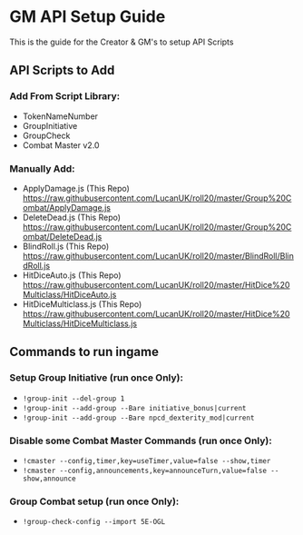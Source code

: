 # GM API Setup Guide

This is the guide for the Creator & GM's to setup API Scripts

## API Scripts to Add

### Add From Script Library:
* TokenNameNumber
* GroupInitiative
* GroupCheck
* Combat Master v2.0

### Manually Add:
* ApplyDamage.js (This Repo) https://raw.githubusercontent.com/LucanUK/roll20/master/Group%20Combat/ApplyDamage.js
* DeleteDead.js (This Repo) https://raw.githubusercontent.com/LucanUK/roll20/master/Group%20Combat/DeleteDead.js
* BlindRoll.js (This Repo) https://raw.githubusercontent.com/LucanUK/roll20/master/BlindRoll/BlindRoll.js
* HitDiceAuto.js (This Repo) https://raw.githubusercontent.com/LucanUK/roll20/master/HitDice%20Multiclass/HitDiceAuto.js
* HitDiceMulticlass.js (This Repo) https://raw.githubusercontent.com/LucanUK/roll20/master/HitDice%20Multiclass/HitDiceMulticlass.js
## Commands to run ingame

### Setup Group Initiative (run once Only):

* ```!group-init --del-group 1```
* ```!group-init --add-group --Bare initiative_bonus|current```
* ```!group-init --add-group --Bare npcd_dexterity_mod|current```

### Disable some Combat Master Commands (run once Only):

* ```!cmaster --config,timer,key=useTimer,value=false --show,timer```
* ```!cmaster --config,announcements,key=announceTurn,value=false --show,announce```

### Group Combat setup (run once Only):

* ```!group-check-config --import 5E-OGL```

